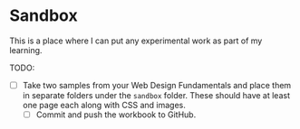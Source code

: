 # Sandbox

This is a place where I can put any experimental work as part of my learning.

TODO:

- [ ] Take two samples from your Web Design Fundamentals and place them in separate folders under the `sandbox` folder. These should have at least one page each along with CSS and images.
  - [ ] Commit and push the workbook to GitHub.

